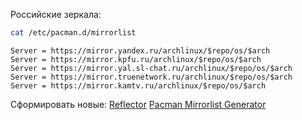 Российские зеркала:
```sh
cat /etc/pacman.d/mirrorlist
```
```
Server = https://mirror.yandex.ru/archlinux/$repo/os/$arch
Server = https://mirror.kpfu.ru/archlinux/$repo/os/$arch
Server = https://mirror.yal.sl-chat.ru/archlinux/$repo/os/$arch
Server = https://mirror.truenetwork.ru/archlinux/$repo/os/$arch
Server = https://mirror.kamtv.ru/archlinux/$repo/os/$arch
```

Сформировать новые:
[Reflector](https://wiki.archlinux.org/title/reflector)
[Pacman Mirrorlist Generator](https://archlinux.org/mirrorlist/)